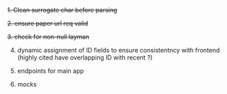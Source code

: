 ~~1. Clean surrogate char before parsing~~

~~2. ensure paper url req valid~~

~~3. check for non-null layman~~

4. dynamic assignment of ID fields to ensure consistentncy with frontend (highly cited have overlapping ID with recent ?)

5. endpoints for main app 

6. mocks 
